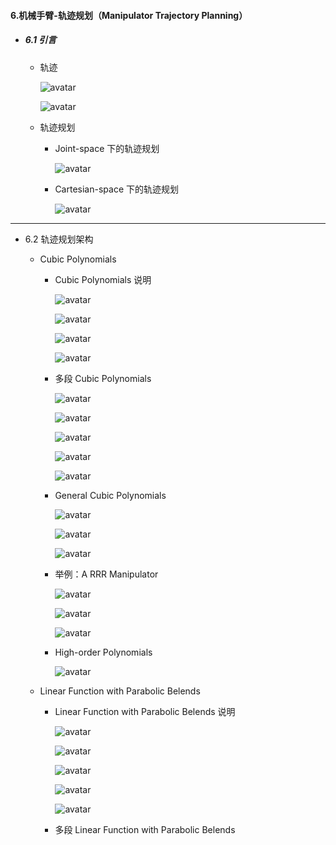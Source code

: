 #### 6.机械手臂-轨迹规划（Manipulator Trajectory Planning）

* ##### 6.1 引言

  * 轨迹

    ![avatar](./images/u61_Manipulator_Trajectory_Planning_Summary_1.png)

    ![avatar](./images/u61_Manipulator_Trajectory_Planning_Summary_2.png)
  
  * 轨迹规划
  
    * Joint-space 下的轨迹规划
  
      ![avatar](./images/u61_Manipulator_Trajectory_Planning_1.png)
  
    * Cartesian-space 下的轨迹规划
  
      ![avatar](./images/u61_Manipulator_Trajectory_Planning_2.png)

---

* 6.2 轨迹规划架构

  * Cubic Polynomials

    * Cubic Polynomials 说明

      ![avatar](./images/u62_Manipulator_Trajectory_Planning_Cubic_Polynomials_1.png)

      ![avatar](./images/u62_Manipulator_Trajectory_Planning_Cubic_Polynomials_2.png)

      ![avatar](./images/u62_Manipulator_Trajectory_Planning_Cubic_Polynomials_3.png)

      ![avatar](./images/u62_Manipulator_Trajectory_Planning_Cubic_Polynomials_4.png)

    * 多段 Cubic Polynomials

      ![avatar](./images/u62_Manipulator_Trajectory_Planning_Multiple_Cubic_1.png)

      ![avatar](./images/u62_Manipulator_Trajectory_Planning_Multiple_Cubic_2.png)

      ![avatar](./images/u62_Manipulator_Trajectory_Planning_Multiple_Cubic_3.png)

      ![avatar](./images/u62_Manipulator_Trajectory_Planning_Multiple_Cubic_4.png)

      ![avatar](./images/u62_Manipulator_Trajectory_Planning_Multiple_Cubic_5.png)

    * General Cubic Polynomials

      ![avatar](./images/u62_Manipulator_Trajectory_Planning_General_Cubic_1.png)

      ![avatar](./images/u62_Manipulator_Trajectory_Planning_General_Cubic_2.png)

      ![avatar](./images/u62_Manipulator_Trajectory_Planning_General_Cubic_3.png)

    * 举例：A RRR Manipulator

      ![avatar](./images/u62_Manipulator_Trajectory_Planning_Example_1.png)

      ![avatar](./images/u62_Manipulator_Trajectory_Planning_Example_2.png)

      ![avatar](./images/u62_Manipulator_Trajectory_Planning_Example_3.png)

    * High-order Polynomials

      ![avatar](./images/u62_Manipulator_Trajectory_Planning_High_Order_Polynomials.png)

  * Linear Function with Parabolic Belends

    * Linear Function with Parabolic Belends 说明

      ![avatar](./images/u62_Linear_Function_With_Parabolic_Belends_1.png)

      ![avatar](./images/u62_Linear_Function_With_Parabolic_Belends_2.png)

      ![avatar](./images/u62_Linear_Function_With_Parabolic_Belends_3.png)

      ![avatar](./images/u62_Linear_Function_With_Parabolic_Belends_4.png)

      ![avatar](./images/u62_Linear_Function_With_Parabolic_Belends_5.png)

    * 多段 Linear Function with Parabolic Belends

      

    







​		















































